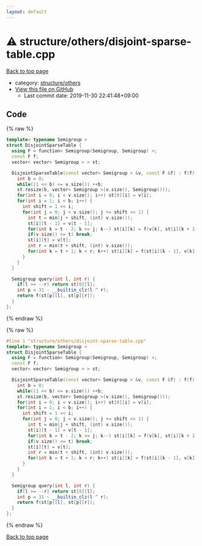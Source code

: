 ```yaml
---
layout: default
---
```


<!-- mathjax config similar to math.stackexchange -->
<script type="text/javascript" async
  src="https://cdnjs.cloudflare.com/ajax/libs/mathjax/2.7.5/MathJax.js?config=TeX-MML-AM_CHTML">
</script>
<script type="text/x-mathjax-config">
  MathJax.Hub.Config({
    TeX: { equationNumbers: { autoNumber: "AMS" }},
    tex2jax: {
      inlineMath: [ ['$','$'] ],
      processEscapes: true
    },
    "HTML-CSS": { matchFontHeight: false },
    displayAlign: "left",
    displayIndent: "2em"
  });
</script>

<script type="text/javascript" src="https://cdnjs.cloudflare.com/ajax/libs/jquery/3.4.1/jquery.min.js"></script>
<script src="https://cdn.jsdelivr.net/npm/jquery-balloon-js@1.1.2/jquery.balloon.min.js" integrity="sha256-ZEYs9VrgAeNuPvs15E39OsyOJaIkXEEt10fzxJ20+2I=" crossorigin="anonymous"></script>
<script type="text/javascript" src="../../../assets/js/copy-button.js"></script>
<link rel="stylesheet" href="../../../assets/css/copy-button.css" />


# :warning: structure/others/disjoint-sparse-table.cpp

<a href="../../../index.html">Back to top page</a>

* category: <a href="../../../index.html#40d73e22b7d986e3399449c25c8b23a1">structure/others</a>
* <a href="{{ site.github.repository_url }}/blob/master/structure/others/disjoint-sparse-table.cpp">View this file on GitHub</a>
    - Last commit date: 2019-11-30 22:41:48+09:00




## Code

<a id="unbundled"></a>
{% raw %}
```cpp
template< typename Semigroup >
struct DisjointSparseTable {
  using F = function< Semigroup(Semigroup, Semigroup) >;
  const F f;
  vector< vector< Semigroup > > st;

  DisjointSparseTable(const vector< Semigroup > &v, const F &f) : f(f) {
    int b = 0;
    while((1 << b) <= v.size()) ++b;
    st.resize(b, vector< Semigroup >(v.size(), Semigroup()));
    for(int i = 0; i < v.size(); i++) st[0][i] = v[i];
    for(int i = 1; i < b; i++) {
      int shift = 1 << i;
      for(int j = 0; j < v.size(); j += shift << 1) {
        int t = min(j + shift, (int) v.size());
        st[i][t - 1] = v[t - 1];
        for(int k = t - 2; k >= j; k--) st[i][k] = f(v[k], st[i][k + 1]);
        if(v.size() <= t) break;
        st[i][t] = v[t];
        int r = min(t + shift, (int) v.size());
        for(int k = t + 1; k < r; k++) st[i][k] = f(st[i][k - 1], v[k]);
      }
    }
  }

  Semigroup query(int l, int r) {
    if(l >= --r) return st[0][l];
    int p = 31 - __builtin_clz(l ^ r);
    return f(st[p][l], st[p][r]);
  }
};

```
{% endraw %}

<a id="bundled"></a>
{% raw %}
```cpp
#line 1 "structure/others/disjoint-sparse-table.cpp"
template< typename Semigroup >
struct DisjointSparseTable {
  using F = function< Semigroup(Semigroup, Semigroup) >;
  const F f;
  vector< vector< Semigroup > > st;

  DisjointSparseTable(const vector< Semigroup > &v, const F &f) : f(f) {
    int b = 0;
    while((1 << b) <= v.size()) ++b;
    st.resize(b, vector< Semigroup >(v.size(), Semigroup()));
    for(int i = 0; i < v.size(); i++) st[0][i] = v[i];
    for(int i = 1; i < b; i++) {
      int shift = 1 << i;
      for(int j = 0; j < v.size(); j += shift << 1) {
        int t = min(j + shift, (int) v.size());
        st[i][t - 1] = v[t - 1];
        for(int k = t - 2; k >= j; k--) st[i][k] = f(v[k], st[i][k + 1]);
        if(v.size() <= t) break;
        st[i][t] = v[t];
        int r = min(t + shift, (int) v.size());
        for(int k = t + 1; k < r; k++) st[i][k] = f(st[i][k - 1], v[k]);
      }
    }
  }

  Semigroup query(int l, int r) {
    if(l >= --r) return st[0][l];
    int p = 31 - __builtin_clz(l ^ r);
    return f(st[p][l], st[p][r]);
  }
};

```
{% endraw %}

<a href="../../../index.html">Back to top page</a>

